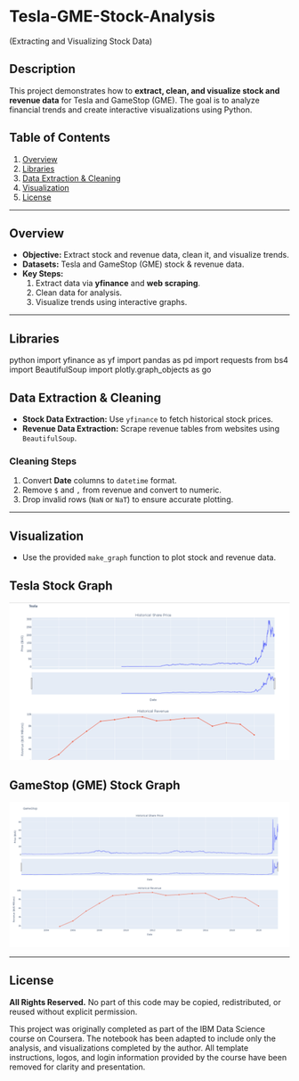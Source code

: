 # Tesla-GME-Stock-Analysis
(Extracting and Visualizing Stock Data)

## Description
This project demonstrates how to **extract, clean, and visualize stock and revenue data** for Tesla and GameStop (GME). The goal is to analyze financial trends and create interactive visualizations using Python.

## Table of Contents
1. [Overview](#overview)
2. [Libraries](#libraries)
3. [Data Extraction & Cleaning](#data-extraction--cleaning)
4. [Visualization](#visualization)
5. [License](#license)

---

## Overview
- **Objective:** Extract stock and revenue data, clean it, and visualize trends.  
- **Datasets:** Tesla and GameStop (GME) stock & revenue data.  
- **Key Steps:**  
  1. Extract data via **yfinance** and **web scraping**.  
  2. Clean data for analysis.  
  3. Visualize trends using interactive graphs.

---

## Libraries
python
import yfinance as yf
import pandas as pd
import requests
from bs4 import BeautifulSoup
import plotly.graph_objects as go

## Data Extraction & Cleaning

- **Stock Data Extraction:** Use `yfinance` to fetch historical stock prices.  
- **Revenue Data Extraction:** Scrape revenue tables from websites using `BeautifulSoup`.  

### Cleaning Steps
1. Convert **Date** columns to `datetime` format.  
2. Remove `$` and `,` from revenue and convert to numeric.  
3. Drop invalid rows (`NaN` or `NaT`) to ensure accurate plotting.

---

## Visualization

- Use the provided `make_graph` function to plot stock and revenue data.

## Tesla Stock Graph
![Tesla Stock Graph](images/tesla_graph.png)

## GameStop (GME) Stock Graph
![GameStop Stock Graph](images/gme_graph.png)

---

## License

**All Rights Reserved.** No part of this code may be copied, redistributed, or reused without explicit permission.

This project was originally completed as part of the IBM Data Science course on Coursera. The notebook has been adapted to include only the analysis, and visualizations completed by the author. All template instructions, logos, and login information provided by the course have been removed for clarity and presentation.
